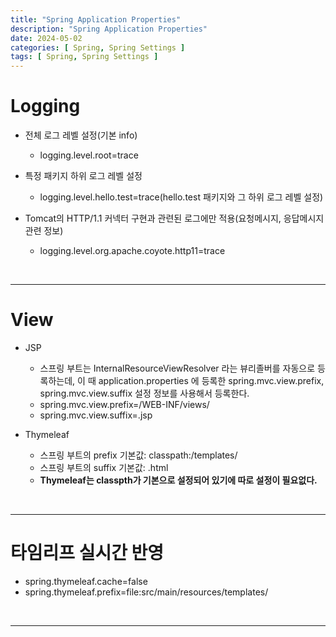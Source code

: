 ```yaml
---
title: "Spring Application Properties"
description: "Spring Application Properties"
date: 2024-05-02
categories: [ Spring, Spring Settings ]
tags: [ Spring, Spring Settings ]
---
```


# Logging

- 전체 로그 레벨 설정(기본 info)  
  - logging.level.root=trace  
- 특정 패키지 하위 로그 레벨 설정  
  - logging.level.hello.test=trace(hello.test 패키지와 그 하위 로그 레벨 설정) 
  
- Tomcat의 HTTP/1.1 커넥터 구현과 관련된 로그에만 적용(요청메시지, 응답메시지 관련 정보)
  - logging.level.org.apache.coyote.http11=trace

<br/>
<hr>

# View

- JSP
  - 스프링 부트는 InternalResourceViewResolver 라는 뷰리졸버를 자동으로 등록하는데, 이 때 application.properties 에 등록한 spring.mvc.view.prefix, spring.mvc.view.suffix 설정 정보를 사용해서 등록한다.  
  - spring.mvc.view.prefix=/WEB-INF/views/  
  - spring.mvc.view.suffix=.jsp  

- Thymeleaf
  - 스프링 부트의 prefix 기본값: classpath:/templates/
  - 스프링 부트의 suffix 기본값: .html
  - **Thymeleaf는 classpth가 기본으로 설정되어 있기에 따로 설정이 필요없다.** 

<br/>
<hr>

# 타임리프 실시간 반영

- spring.thymeleaf.cache=false
- spring.thymeleaf.prefix=file:src/main/resources/templates/

<br/>
<hr>

